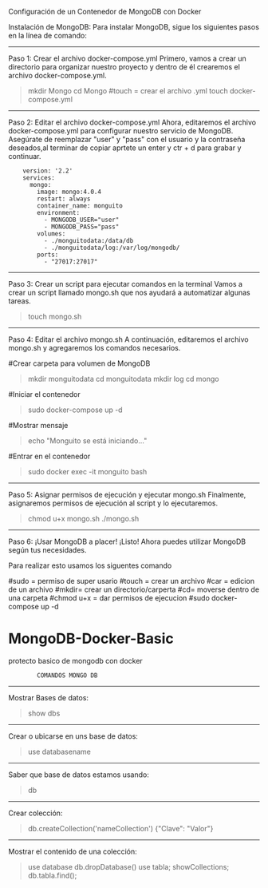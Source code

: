 Configuración de un Contenedor de MongoDB con Docker


Instalación de MongoDB:
Para instalar MongoDB, sigue los siguientes pasos en la línea de comando:
____________________________________________
Paso 1: Crear el archivo docker-compose.yml
Primero, vamos a crear un directorio para organizar nuestro proyecto y dentro de él crearemos el archivo docker-compose.yml.


> mkdir Mongo
> cd Mongo
#touch = crear el archivo .yml
> touch docker-compose.yml
____________________________________________
Paso 2: Editar el archivo docker-compose.yml
Ahora, editaremos el archivo docker-compose.yml para configurar nuestro servicio de MongoDB. Asegúrate de reemplazar "user" y "pass" con el usuario y la contraseña deseados,al terminar de copiar aprtete un enter y ctr + d para grabar y continuar.

        version: '2.2'
        services:
          mongo:
            image: mongo:4.0.4
            restart: always
            container_name: monguito
            environment:
              - MONGODB_USER="user"
              - MONGODB_PASS="pass"
            volumes:
              - ./monguitodata:/data/db
              - ./monguitodata/log:/var/log/mongodb/
            ports:
              - "27017:27017"
      
_____________________________________________________________
Paso 3: Crear un script para ejecutar comandos en la terminal
Vamos a crear un script llamado mongo.sh que nos ayudará a automatizar algunas tareas.


> touch mongo.sh
__________________________________
Paso 4: Editar el archivo mongo.sh
A continuación, editaremos el archivo mongo.sh y agregaremos los comandos necesarios.


#Crear carpeta para volumen de MongoDB

> mkdir monguitodata
> cd monguitodata
> mkdir log
> cd mongo

#Iniciar el contenedor

> sudo docker-compose up -d

#Mostrar mensaje

> echo "Monguito se está iniciando..."

#Entrar en el contenedor

> sudo docker exec -it monguito bash
_________________________________________________________
Paso 5: Asignar permisos de ejecución y ejecutar mongo.sh
Finalmente, asignaremos permisos de ejecución al script y lo ejecutaremos.

> chmod u+x mongo.sh
> ./mongo.sh
_______________________________
Paso 6: ¡Usar MongoDB a placer!
¡Listo! Ahora puedes utilizar MongoDB según tus necesidades.



Para realizar esto usamos los siguentes comando 

#sudo = permiso de super usario
#touch = crear un archivo
#car = edicion de un archivo
#mkdir= crear un directorio/carperta
#cd= moverse dentro de una carpeta
#chmod u+x = dar permisos de ejecucion
#sudo docker-compose up -d











# MongoDB-Docker-Basic
protecto basico de  mongodb con docker

			COMANDOS MONGO DB
_______________________
Mostrar Bases de datos:

> show dbs
______________________________________
Crear o ubicarse en uns base de datos:

> use databasename
_______________________________________
Saber que base de datos estamos usando:

> db
________________
Crear colección:
 
> db.createCollection('nameCollection')
{"Clave": "Valor"}

________________
Mostrar el contenido de una colección:

>use database
>db.dropDatabase()
>use tabla;
>showCollections;
> db.tabla.find();
